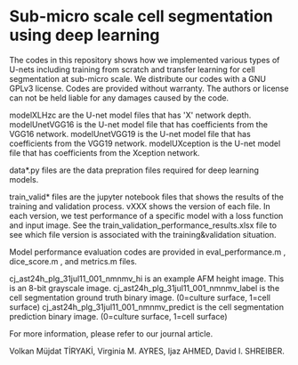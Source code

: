 # Sub-micro scale cell segmentation using deep learning

The codes in this repository shows how we implemented various types of U-nets including training from scratch and transfer learning for cell segmentation at sub-micro scale. We distribute our codes with a GNU GPLv3 license. Codes are provided without warranty. The authors or license can not be held liable for any damages caused by the code.

modelXLHzc are the U-net model files that has 'X' network depth.
modelUnetVGG16 is the U-net model file that has coefficients from the VGG16 network.
modelUnetVGG19 is the U-net model file that has coefficients from the VGG19 network.
modelUXception is the U-net model file that has coefficients from the Xception network.

data*.py files are the data prepration files required for deep learning models. 

train_valid* files are the jupyter notebook files that shows the results of the training and validation process. vXXX shows the version of each file. In each version, we test performance of a specific model with a loss function and input image. See the train_validation_performance_results.xlsx file to see which file version is associated with the training&validation situation.

Model performance evaluation codes are provided in eval_performance.m , dice_score.m , and metrics.m files.

cj_ast24h_plg_31jul11_001_nmnmv_hi is an example AFM height image. This is an 8-bit grayscale image.
cj_ast24h_plg_31jul11_001_nmnmv_label is the cell segmentation ground truth binary image. (0=culture surface, 1=cell surface)
cj_ast24h_plg_31jul11_001_nmnmv_predict is the cell segmentation prediction binary image. (0=culture surface, 1=cell surface)

For more information, please refer to our journal article.

Volkan Müjdat TİRYAKİ, Virginia M. AYRES, Ijaz AHMED, David I. SHREIBER.

